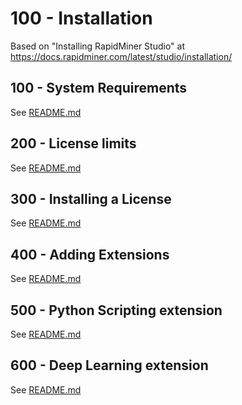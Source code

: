 # 100 - Installation

Based on "Installing RapidMiner Studio" at https://docs.rapidminer.com/latest/studio/installation/

## 100 - System Requirements

See [README.md](./100/README.md)

## 200 - License limits

See [README.md](./200/README.md)

## 300 - Installing a License

See [README.md](./300/README.md)

## 400 - Adding Extensions

See [README.md](./400/README.md)

## 500 - Python Scripting extension

See [README.md](./500/README.md)

## 600 - Deep Learning extension

See [README.md](./600/README.md)
